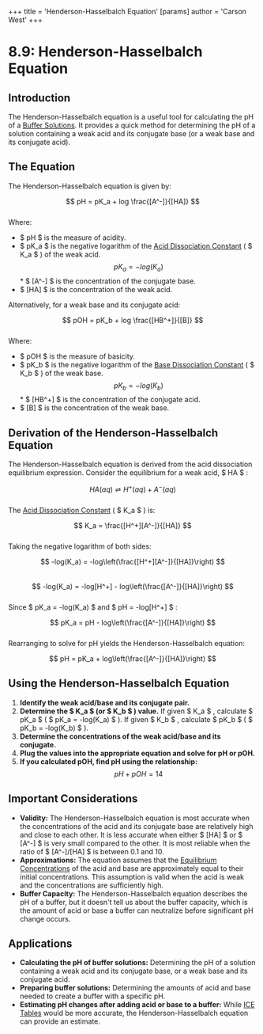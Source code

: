 +++
 title = 'Henderson-Hasselbalch Equation'
[params]
	author = 'Carson West'
+++
# 8.9: Henderson-Hasselbalch Equation

## Introduction
The Henderson-Hasselbalch equation is a useful tool for calculating the pH of a [Buffer Solutions](./../buffer-solutions/). It provides a quick method for determining the pH of a solution containing a weak acid and its conjugate base (or a weak base and its conjugate acid).

## The Equation

The Henderson-Hasselbalch equation is given by:

 $$ pH = pK_a + log \frac{[A^-]}{[HA]} $$  
Where:
*    $ pH $  is the measure of acidity.
*    $ pK_a $  is the negative logarithm of the [Acid Dissociation Constant](./../acid-dissociation-constant/) ( $ K_a $ ) of the weak acid.
     $$ pK_a = -log(K_a) $$  *    $ [A^-] $  is the concentration of the conjugate base.
*    $ [HA] $  is the concentration of the weak acid.

Alternatively, for a weak base and its conjugate acid:

 $$ pOH = pK_b + log \frac{[HB^+]}{[B]} $$  
Where:
*    $ pOH $  is the measure of basicity.
*    $ pK_b $  is the negative logarithm of the [Base Dissociation Constant](./../base-dissociation-constant/) ( $ K_b $ ) of the weak base.
     $$ pK_b = -log(K_b) $$  *    $ [HB^+] $  is the concentration of the conjugate acid.
*    $ [B] $  is the concentration of the weak base.

## Derivation of the Henderson-Hasselbalch Equation

The Henderson-Hasselbalch equation is derived from the acid dissociation equilibrium expression.  Consider the equilibrium for a weak acid,  $ HA $ :

 $$ HA(aq) \rightleftharpoons H^+(aq) + A^-(aq) $$  
The [Acid Dissociation Constant](./../acid-dissociation-constant/) ( $ K_a $ ) is:

 $$ K_a = \frac{[H^+][A^-]}{[HA]} $$  
Taking the negative logarithm of both sides:

 $$ -log(K_a) = -log\left(\frac{[H^+][A^-]}{[HA]}\right) $$  
 $$ -log(K_a) = -log[H^+] - log\left(\frac{[A^-]}{[HA]}\right) $$  
Since  $ pK_a = -log(K_a) $  and  $ pH = -log[H^+] $ :

 $$ pK_a = pH - log\left(\frac{[A^-]}{[HA]}\right) $$  
Rearranging to solve for pH yields the Henderson-Hasselbalch equation:

 $$ pH = pK_a + log\left(\frac{[A^-]}{[HA]}\right) $$  
## Using the Henderson-Hasselbalch Equation

1.  **Identify the weak acid/base and its conjugate pair.**
2.  **Determine the  $ K_a $  (or  $ K_b $ ) value.**  If given  $ K_a $ , calculate  $ pK_a $  ( $ pK_a = -log(K_a) $ ). If given  $ K_b $ , calculate  $ pK_b $  ( $ pK_b = -log(K_b) $ ).
3.  **Determine the concentrations of the weak acid/base and its conjugate.**
4.  **Plug the values into the appropriate equation and solve for pH or pOH.**
5.  **If you calculated pOH, find pH using the relationship:**
     $$ pH + pOH = 14 $$  
## Important Considerations

*   **Validity:** The Henderson-Hasselbalch equation is most accurate when the concentrations of the acid and its conjugate base are relatively high and close to each other.  It is less accurate when either  $ [HA] $  or  $ [A^-] $  is very small compared to the other.  It is most reliable when the ratio of  $ [A^-]/[HA] $  is between 0.1 and 10.
*   **Approximations:** The equation assumes that the [Equilibrium Concentrations](./../equilibrium-concentrations/) of the acid and base are approximately equal to their initial concentrations. This assumption is valid when the acid is weak and the concentrations are sufficiently high.
*   **Buffer Capacity:** The Henderson-Hasselbalch equation describes the pH of a buffer, but it doesn't tell us about the buffer capacity, which is the amount of acid or base a buffer can neutralize before significant pH change occurs.

## Applications

*   **Calculating the pH of buffer solutions:** Determining the pH of a solution containing a weak acid and its conjugate base, or a weak base and its conjugate acid.
*   **Preparing buffer solutions:** Determining the amounts of acid and base needed to create a buffer with a specific pH.
*   **Estimating pH changes after adding acid or base to a buffer:**  While [ICE Tables](./../ice-tables/) would be more accurate, the Henderson-Hasselbalch equation can provide an estimate.
